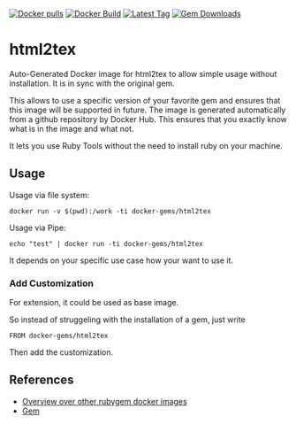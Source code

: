 [![Docker pulls](https://img.shields.io/docker/pulls/rubygem/html2tex.svg)](https://hub.docker.com/r/rubygem/html2tex/)
[![Docker Build](https://img.shields.io/docker/automated/rubygem/html2tex.svg)](https://hub.docker.com/r/rubygem/html2tex/)
[![Latest Tag](https://img.shields.io/github/tag/docker-rubygem/html2tex.svg)](https://hub.docker.com/r/rubygem/html2tex/)
[![Gem Downloads](https://img.shields.io/gem/dt/html2tex.svg)](https://rubygems.org/gems/html2tex/)
# html2tex

Auto-Generated Docker image for html2tex to allow simple usage without installation.
It is in sync with the original gem.

This allows to use a specific version of your favorite gem and ensures that this image will be supported in future.
The image is generated automatically from a github repository by Docker Hub.
This ensures that you exactly know what is in the image and what not.

It lets you use Ruby Tools without the need to install ruby on your machine.

## Usage

Usage via file system:

`docker run -v $(pwd):/work -ti docker-gems/html2tex`

Usage via Pipe:

`echo "test" | docker run -ti docker-gems/html2tex`

It depends on your specific use case how your want to use it.

### Add Customization

For extension, it could be used as base image.

So instead of struggeling with the installation of a gem, just write

`FROM docker-gems/html2tex`

Then add the customization.

## References

 - [Overview over other rubygem docker images](https://github.com/thinkbot/docker-rubygem)
 - [Gem](https://rubygems.org/gems/html2tex/)
